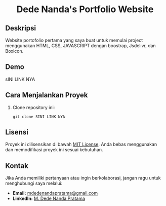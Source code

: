  <h1 align="center"> Dede Nanda's Portfolio Website</h1>
  <h2>Deskripsi</h2>
  <p>
   Website portofolio pertama yang saya buat untuk memulai project menggunakan HTML, CSS, JAVASCRIPT dengan boostrap, Jsdelivr, dan Boxicon.
  </p>
  <h2>Demo</h2>
  sINI LINK NYA
  <h2>Cara Menjalankan Proyek</h2>
  <ol>
    <li>Clone repository ini:
      <pre><code>git clone SINI LINK NYA</code></pre>
    </li>
  </ol>
  <h2>Lisensi</h2>
  <p>Proyek ini dilisensikan di bawah <a href="LICENSE">MIT License</a>. Anda bebas menggunakan dan memodifikasi proyek ini sesuai kebutuhan.</p>

  <h2>Kontak</h2>
  <p>Jika Anda memiliki pertanyaan atau ingin berkolaborasi, jangan ragu untuk menghubungi saya melalui:</p>
  <ul>
    <li><strong>Email:</strong> <a href="mailto:mdedenandapratama@gmail.com">mdedenandapratama@gmail.com</a></li>
    <li><strong>LinkedIn:</strong> <a href="https://www.linkedin.com/in/mdedenandapratama/">M. Dede Nanda Pratama</a></li>
  </ul>
